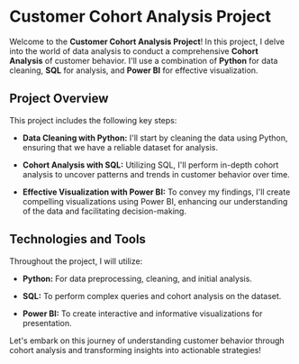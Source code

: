 # Customer Cohort Analysis Project

Welcome to the **Customer Cohort Analysis Project**! In this project, I delve into the world of data analysis to conduct a comprehensive **Cohort Analysis** of customer behavior. I'll use a combination of **Python** for data cleaning, **SQL** for analysis, and **Power BI** for effective visualization.

## Project Overview

This project includes the following key steps:

- **Data Cleaning with Python:** I'll start by cleaning the data using Python, ensuring that we have a reliable dataset for analysis.

- **Cohort Analysis with SQL:** Utilizing SQL, I'll perform in-depth cohort analysis to uncover patterns and trends in customer behavior over time.

- **Effective Visualization with Power BI:** To convey my findings, I'll create compelling visualizations using Power BI, enhancing our understanding of the data and facilitating decision-making.

## Technologies and Tools

Throughout the project, I will utilize:

- **Python:** For data preprocessing, cleaning, and initial analysis.

- **SQL:** To perform complex queries and cohort analysis on the dataset.

- **Power BI:** To create interactive and informative visualizations for presentation.

Let's embark on this journey of understanding customer behavior through cohort analysis and transforming insights into actionable strategies!
